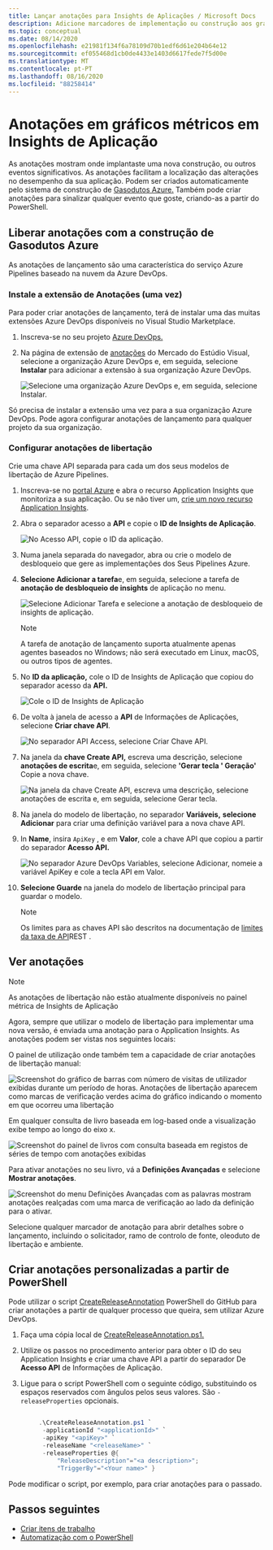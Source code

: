```yaml
---
title: Lançar anotações para Insights de Aplicações / Microsoft Docs
description: Adicione marcadores de implementação ou construção aos gráficos de exploradores de métricas em Application Insights.
ms.topic: conceptual
ms.date: 08/14/2020
ms.openlocfilehash: e21981f134f6a78109d70b1edf6d61e204b64e12
ms.sourcegitcommit: ef055468d1cb0de4433e1403d6617fede7f5d00e
ms.translationtype: MT
ms.contentlocale: pt-PT
ms.lasthandoff: 08/16/2020
ms.locfileid: "88258414"
---
```

# <a name="annotations-on-metric-charts-in-application-insights"></a>Anotações em gráficos métricos em Insights de Aplicação

As anotações mostram onde implantaste uma nova construção, ou outros eventos significativos. As anotações facilitam a localização das alterações no desempenho da sua aplicação. Podem ser criados automaticamente pelo sistema de construção de [Gasodutos Azure.](/azure/devops/pipelines/tasks/) Também pode criar anotações para sinalizar qualquer evento que goste, criando-as a partir do PowerShell.

## <a name="release-annotations-with-azure-pipelines-build"></a>Liberar anotações com a construção de Gasodutos Azure

As anotações de lançamento são uma característica do serviço Azure Pipelines baseado na nuvem da Azure DevOps.

### <a name="install-the-annotations-extension-one-time"></a>Instale a extensão de Anotações (uma vez)

Para poder criar anotações de lançamento, terá de instalar uma das muitas extensões Azure DevOps disponíveis no Visual Studio Marketplace.

1. Inscreva-se no seu projeto [Azure DevOps.](https://azure.microsoft.com/services/devops/)
   
1. Na página de extensão de [anotações](https://marketplace.visualstudio.com/items/ms-appinsights.appinsightsreleaseannotations) do Mercado do Estúdio Visual, selecione a organização Azure DevOps e, em seguida, selecione **Instalar** para adicionar a extensão à sua organização Azure DevOps.
   
   ![Selecione uma organização Azure DevOps e, em seguida, selecione Instalar.](./media/annotations/1-install.png)
   
Só precisa de instalar a extensão uma vez para a sua organização Azure DevOps. Pode agora configurar anotações de lançamento para qualquer projeto da sua organização.

### <a name="configure-release-annotations"></a>Configurar anotações de libertação

Crie uma chave API separada para cada um dos seus modelos de libertação de Azure Pipelines.

1. Inscreva-se no [portal Azure](https://portal.azure.com) e abra o recurso Application Insights que monitoriza a sua aplicação. Ou se não tiver um, [crie um novo recurso Application Insights](./app-insights-overview.md).
   
1. Abra o separador acesso a **API** e copie o **ID de Insights de Aplicação**.
   
   ![No Acesso API, copie o ID da aplicação.](./media/annotations/2-app-id.png)

1. Numa janela separada do navegador, abra ou crie o modelo de desbloqueio que gere as implementações dos Seus Pipelines Azure.
   
1. **Selecione Adicionar a tarefa**e, em seguida, selecione a tarefa de **anotação de desbloqueio de insights** de aplicação no menu.
   
   ![Selecione Adicionar Tarefa e selecione a anotação de desbloqueio de insights de aplicação.](./media/annotations/3-add-task.png)

   > [!NOTE]
   > A tarefa de anotação de lançamento suporta atualmente apenas agentes baseados no Windows; não será executado em Linux, macOS, ou outros tipos de agentes.
   
1. No **ID da aplicação,** cole o ID de Insights de Aplicação que copiou do separador acesso da **API.**
   
   ![Cole o ID de Insights de Aplicação](./media/annotations/4-paste-app-id.png)
   
1. De volta à janela de acesso a **API** de Informações de Aplicações, selecione **Criar chave API**. 
   
   ![No separador API Access, selecione Criar Chave API.](./media/annotations/5-create-api-key.png)
   
1. Na janela da **chave Create API,** escreva uma descrição, selecione **anotações de escrita**e, em seguida, selecione **'Gerar tecla ' Geração'** Copie a nova chave.
   
   ![Na janela da chave Create API, escreva uma descrição, selecione anotações de escrita e, em seguida, selecione Gerar tecla.](./media/annotations/6-create-api-key.png)
   
1. Na janela do modelo de libertação, no separador **Variáveis,** **selecione Adicionar** para criar uma definição variável para a nova chave API.

1. In **Name**, insira `ApiKey` , e em **Valor**, cole a chave API que copiou a partir do separador **Acesso API.**
   
   ![No separador Azure DevOps Variables, selecione Adicionar, nomeie a variável ApiKey e cole a tecla API em Valor.](./media/annotations/7-paste-api-key.png)
   
1. **Selecione Guarde** na janela do modelo de libertação principal para guardar o modelo.


   > [!NOTE]
   > Os limites para as chaves API são descritos na documentação de [limites da taxa de API](https://dev.applicationinsights.io/documentation/Authorization/Rate-limits)REST .

## <a name="view-annotations"></a>Ver anotações


   > [!NOTE]
   > As anotações de libertação não estão atualmente disponíveis no painel métrica de Insights de Aplicação

Agora, sempre que utilizar o modelo de libertação para implementar uma nova versão, é enviada uma anotação para o Application Insights. As anotações podem ser vistas nos seguintes locais:

O painel de utilização onde também tem a capacidade de criar anotações de libertação manual:

![Screenshot do gráfico de barras com número de visitas de utilizador exibidas durante um período de horas. Anotações de libertação aparecem como marcas de verificação verdes acima do gráfico indicando o momento em que ocorreu uma libertação](./media/annotations/usage-pane.png)

Em qualquer consulta de livro baseada em log-based onde a visualização exibe tempo ao longo do eixo x.

![Screenshot do painel de livros com consulta baseada em registos de séries de tempo com anotações exibidas](./media/annotations/workbooks-annotations.png)

Para ativar anotações no seu livro, vá a **Definições Avançadas** e selecione **Mostrar anotações**.

![Screenshot do menu Definições Avançadas com as palavras mostram anotações realçadas com uma marca de verificação ao lado da definição para o ativar.](./media/annotations/workbook-show-annotations.png)

Selecione qualquer marcador de anotação para abrir detalhes sobre o lançamento, incluindo o solicitador, ramo de controlo de fonte, oleoduto de libertação e ambiente.

## <a name="create-custom-annotations-from-powershell"></a>Criar anotações personalizadas a partir de PowerShell
Pode utilizar o script [CreateReleaseAnnotation](https://github.com/Microsoft/ApplicationInsights-Home/blob/master/API/CreateReleaseAnnotation.ps1) PowerShell do GitHub para criar anotações a partir de qualquer processo que queira, sem utilizar Azure DevOps. 

1. Faça uma cópia local de [CreateReleaseAnnotation.ps1. ](https://github.com/Microsoft/ApplicationInsights-Home/blob/master/API/CreateReleaseAnnotation.ps1)
   
1. Utilize os passos no procedimento anterior para obter o ID do seu Application Insights e criar uma chave API a partir do separador De **Acesso API** de Informações de Aplicação.
   
1. Ligue para o script PowerShell com o seguinte código, substituindo os espaços reservados com ângulos pelos seus valores. São `-releaseProperties` opcionais. 
   
   ```powershell
   
        .\CreateReleaseAnnotation.ps1 `
         -applicationId "<applicationId>" `
         -apiKey "<apiKey>" `
         -releaseName "<releaseName>" `
         -releaseProperties @{
             "ReleaseDescription"="<a description>";
             "TriggerBy"="<Your name>" }
   ```

Pode modificar o script, por exemplo, para criar anotações para o passado.

## <a name="next-steps"></a>Passos seguintes

* [Criar itens de trabalho](./diagnostic-search.md#create-work-item)
* [Automatização com o PowerShell](./powershell.md)

